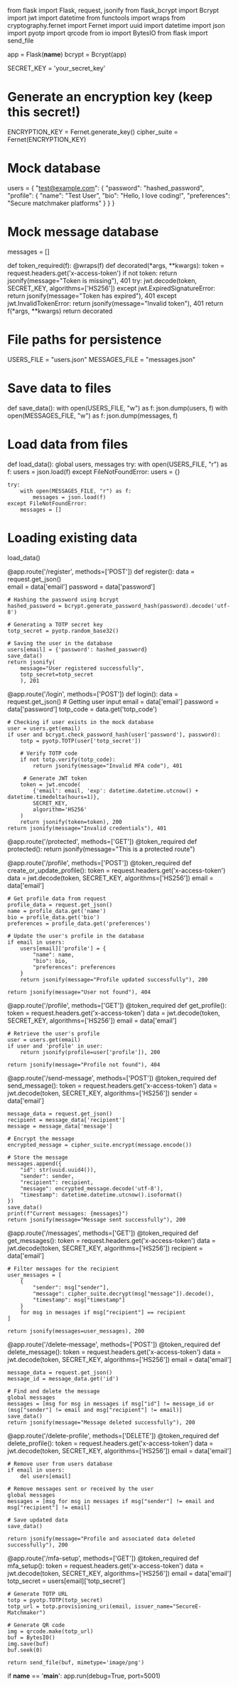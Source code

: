 from flask import Flask, request, jsonify
from flask_bcrypt import Bcrypt
import jwt
import datetime
from functools import wraps
from cryptography.fernet import Fernet
import uuid
import datetime
import json
import pyotp
import qrcode
from io import BytesIO
from flask import send_file

app = Flask(__name__)
bcrypt = Bcrypt(app)

SECRET_KEY = 'your_secret_key'

# Generate an encryption key (keep this secret!)
ENCRYPTION_KEY = Fernet.generate_key()
cipher_suite = Fernet(ENCRYPTION_KEY)

# Mock database
users = {
    "test@example.com": {
        "password": "hashed_password",
        "profile": {
            "name": "Test User",
            "bio": "Hello, I love coding!",
            "preferences": "Secure matchmaker platforms"
        }
    }
}

# Mock message database
messages = []

def token_required(f):
    @wraps(f)
    def decorated(*args, **kwargs):
        token = request.headers.get('x-access-token')
        if not token:
            return jsonify(message="Token is missing"), 401
        try:
            jwt.decode(token, SECRET_KEY, algorithms=['HS256'])
        except jwt.ExpiredSignatureError:
            return jsonify(message="Token has expired"), 401
        except jwt.InvalidTokenError:
            return jsonify(message="Invalid token"), 401
        return f(*args, **kwargs)
    return decorated

# File paths for persistence
USERS_FILE = "users.json"
MESSAGES_FILE = "messages.json"

# Save data to files
def save_data():
    with open(USERS_FILE, "w") as f:
        json.dump(users, f)
    with open(MESSAGES_FILE, "w") as f:
        json.dump(messages, f)

# Load data from files
def load_data():
    global users, messages
    try:
        with open(USERS_FILE, "r") as f:
            users = json.load(f)
    except FileNotFoundError:
        users = {}

    try:
        with open(MESSAGES_FILE, "r") as f:
            messages = json.load(f)
    except FileNotFoundError:
        messages = []

# Loading existing data
load_data()

@app.route('/register', methods=['POST'])
def register():
    data = request.get_json()  
    email = data['email']
    password = data['password']

    # Hashing the password using bcrypt
    hashed_password = bcrypt.generate_password_hash(password).decode('utf-8')

    # Generating a TOTP secret key
    totp_secret = pyotp.random_base32()

    # Saving the user in the database
    users[email] = {'password': hashed_password}
    save_data()
    return jsonify(
        message="User registered successfully",
        totp_secret=totp_secret
        ), 201

@app.route('/login', methods=['POST'])
def login():
    data = request.get_json()  # Getting user input
    email = data['email']
    password = data['password']
    totp_code = data.get('totp_code')

    # Checking if user exists in the mock database
    user = users.get(email)
    if user and bcrypt.check_password_hash(user['password'], password):
        totp = pyotp.TOTP(user['totp_secret'])

        # Verify TOTP code
        if not totp.verify(totp_code):
            return jsonify(message="Invalid MFA code"), 401

         # Generate JWT token
        token = jwt.encode(
            {'email': email, 'exp': datetime.datetime.utcnow() + datetime.timedelta(hours=1)},
            SECRET_KEY,
            algorithm='HS256'
        )
        return jsonify(token=token), 200
    return jsonify(message="Invalid credentials"), 401

@app.route('/protected', methods=['GET'])
@token_required
def protected():
    return jsonify(message="This is a protected route")

@app.route('/profile', methods=['POST'])
@token_required
def create_or_update_profile():
    token = request.headers.get('x-access-token')
    data = jwt.decode(token, SECRET_KEY, algorithms=['HS256'])
    email = data['email']

    # Get profile data from request
    profile_data = request.get_json()
    name = profile_data.get('name')
    bio = profile_data.get('bio')
    preferences = profile_data.get('preferences')

    # Update the user's profile in the database
    if email in users:
        users[email]['profile'] = {
            "name": name,
            "bio": bio,
            "preferences": preferences
        }
        return jsonify(message="Profile updated successfully"), 200

    return jsonify(message="User not found"), 404


@app.route('/profile', methods=['GET'])
@token_required
def get_profile():
    token = request.headers.get('x-access-token')
    data = jwt.decode(token, SECRET_KEY, algorithms=['HS256'])
    email = data['email']

    # Retrieve the user's profile
    user = users.get(email)
    if user and 'profile' in user:
        return jsonify(profile=user['profile']), 200

    return jsonify(message="Profile not found"), 404

@app.route('/send-message', methods=['POST'])
@token_required
def send_message():
    token = request.headers.get('x-access-token')
    data = jwt.decode(token, SECRET_KEY, algorithms=['HS256'])
    sender = data['email']

    message_data = request.get_json()
    recipient = message_data['recipient']
    message = message_data['message']

    # Encrypt the message
    encrypted_message = cipher_suite.encrypt(message.encode())

    # Store the message
    messages.append({
        "id": str(uuid.uuid4()),
        "sender": sender,
        "recipient": recipient,
        "message": encrypted_message.decode('utf-8'),
        "timestamp": datetime.datetime.utcnow().isoformat()
    })
    save_data()
    print(f"Current messages: {messages}")
    return jsonify(message="Message sent successfully"), 200

@app.route('/messages', methods=['GET'])
@token_required
def get_messages():
    token = request.headers.get('x-access-token')
    data = jwt.decode(token, SECRET_KEY, algorithms=['HS256'])
    recipient = data['email']

    # Filter messages for the recipient
    user_messages = [
        {
            "sender": msg["sender"],
            "message": cipher_suite.decrypt(msg["message"]).decode(),
            "timestamp": msg["timestamp"]
        }
        for msg in messages if msg["recipient"] == recipient
    ]

    return jsonify(messages=user_messages), 200

@app.route('/delete-message', methods=['POST'])
@token_required
def delete_message():
    token = request.headers.get('x-access-token')
    data = jwt.decode(token, SECRET_KEY, algorithms=['HS256'])
    email = data['email']

    message_data = request.get_json()
    message_id = message_data.get('id')

    # Find and delete the message
    global messages
    messages = [msg for msg in messages if msg["id"] != message_id or (msg["sender"] != email and msg["recipient"] != email)]
    save_data()
    return jsonify(message="Message deleted successfully"), 200

@app.route('/delete-profile', methods=['DELETE'])
@token_required
def delete_profile():
    token = request.headers.get('x-access-token')
    data = jwt.decode(token, SECRET_KEY, algorithms=['HS256'])
    email = data['email']

    # Remove user from users database
    if email in users:
        del users[email]

    # Remove messages sent or received by the user
    global messages
    messages = [msg for msg in messages if msg["sender"] != email and msg["recipient"] != email]

    # Save updated data
    save_data()

    return jsonify(message="Profile and associated data deleted successfully"), 200

@app.route('/mfa-setup', methods=['GET'])
@token_required
def mfa_setup():
    token = request.headers.get('x-access-token')
    data = jwt.decode(token, SECRET_KEY, algorithms=['HS256'])
    email = data['email']
    totp_secret = users[email]['totp_secret']

    # Generate TOTP URL
    totp = pyotp.TOTP(totp_secret)
    totp_url = totp.provisioning_uri(email, issuer_name="SecureE-Matchmaker")

    # Generate QR code
    img = qrcode.make(totp_url)
    buf = BytesIO()
    img.save(buf)
    buf.seek(0)

    return send_file(buf, mimetype='image/png')

if __name__ == '__main__':
    app.run(debug=True, port=5001)
